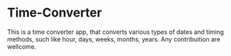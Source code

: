 # Time-Converter
This is a time converter app, that converts various types of dates and timing methods, such like hour, days, weeks, months, years.
Any contribuition are wellcome.

